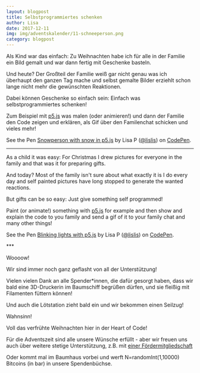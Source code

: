 ```yaml
---
layout: blogpost
title: Selbstprogrammiertes schenken
author: Lisa
date: 2017-12-11
img: img/adventskalender/11-schneeperson.png
category: blogpost
---
```




Als Kind war das einfach: Zu Weihnachten habe ich für alle in der Familie ein Bild gemalt und war dann fertig mit Geschenke basteln.

Und heute? Der Großteil der Familie weiß gar nicht genau was ich überhaupt den ganzen Tag mache und selbst gemalte Bilder erziehlt schon lange nicht mehr die gewünschten Reaktionen.

Dabei können Geschenke so einfach sein: Einfach was selbstprogrammiertes schenken!

Zum Beispiel mit [p5.js](https://p5js.org/) was malen (oder animieren!) und dann der Familie den Code zeigen und erklären, als Gif über den Familenchat schicken und vieles mehr!

<p data-height="484" data-theme-id="0" data-slug-hash="wPLPgj" data-default-tab="js,result" data-user="lislis" data-embed-version="2" data-pen-title="Snowperson with snow in p5.js" class="codepen">See the Pen <a href="https://codepen.io/lislis/pen/wPLPgj/">Snowperson with snow in p5.js</a> by Lisa P (<a href="https://codepen.io/lislis">@lislis</a>) on <a href="https://codepen.io">CodePen</a>.</p>
<script async src="https://production-assets.codepen.io/assets/embed/ei.js"></script>

---

As a child it was easy: For Christmas I drew pictures for everyone in the family and that was it for preparing gifts.

And today? Most of the family isn't sure about what exactly it is I do every day and self painted pictures have long stopped to generate the wanted reactions.

But gifts can be so easy: Just give something self programmed!

Paint (or animate!) something with [p5.js](https://p5js.org/) for example and then show and explain the code to you family and send a gif of it to your family chat and many other things!

<p data-height="478" data-theme-id="0" data-slug-hash="GOVNKb" data-default-tab="js,result" data-user="lislis" data-embed-version="2" data-pen-title="Blinking lights with p5.js" class="codepen">See the Pen <a href="https://codepen.io/lislis/pen/GOVNKb/">Blinking lights with p5.js</a> by Lisa P (<a href="https://codepen.io/lislis">@lislis</a>) on <a href="https://codepen.io">CodePen</a>.</p>
<script async src="https://production-assets.codepen.io/assets/embed/ei.js"></script>

\*\*\*

Woooow!

Wir sind immer noch ganz geflasht von all der Unterstützung!

Vielen vielen Dank an alle Spender\*innen, die dafür gesorgt haben, dass wir bald eine 3D-Druckerin im Baumschiff begrüßen dürfen, und sie fleißig mit Filamenten füttern können!

Und auch die Lötstation zieht bald ein und wir bekommen einen Seilzug!

Wahnsinn!

Voll das verfrühte Weihnachten hier in der Heart of Code!

Für die Adventszeit sind alle unsere Wünsche erfüllt - aber wir freuen uns auch über weitere stetige Unterstützung, z.B. mit [einer Fördermitgliedschaft](http://heartofcode.org/mitgliedsformular.html)

Oder kommt mal im Baumhaus vorbei und werft N=randomInt(1,10000) Bitcoins (in bar) in unsere Spendenbüchse.
